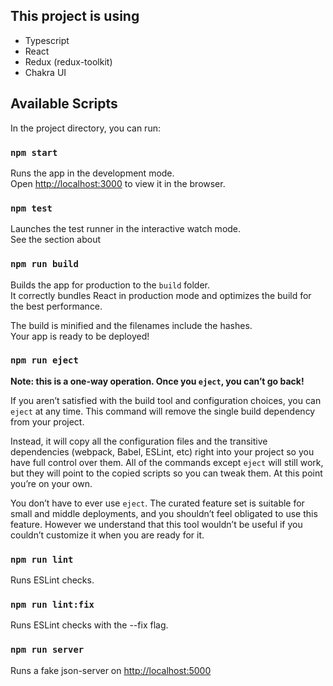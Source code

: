 ## This project is using

- Typescript
- React
- Redux (redux-toolkit)
- Chakra UI

## Available Scripts

In the project directory, you can run:

### `npm start`

Runs the app in the development mode.<br /> 
Open [http://localhost:3000](http://localhost:3000) to view it in the browser.

### `npm test`

Launches the test runner in the interactive watch mode.<br /> See the section
about

### `npm run build`

Builds the app for production to the `build` folder.<br /> It correctly bundles
React in production mode and optimizes the build for the best performance.

The build is minified and the filenames include the hashes.<br /> Your app is
ready to be deployed!

### `npm run eject`

**Note: this is a one-way operation. Once you `eject`, you can’t go back!**

If you aren’t satisfied with the build tool and configuration choices, you can
`eject` at any time. This command will remove the single build dependency from
your project.

Instead, it will copy all the configuration files and the transitive
dependencies (webpack, Babel, ESLint, etc) right into your project so you have
full control over them. All of the commands except `eject` will still work, but
they will point to the copied scripts so you can tweak them. At this point
you’re on your own.

You don’t have to ever use `eject`. The curated feature set is suitable for
small and middle deployments, and you shouldn’t feel obligated to use this
feature. However we understand that this tool wouldn’t be useful if you couldn’t
customize it when you are ready for it.

### `npm run lint`

Runs ESLint checks.

### `npm run lint:fix`

Runs ESLint checks with the --fix flag.

### `npm run server`

Runs a fake json-server on [http://localhost:5000](http://localhost:5000)
